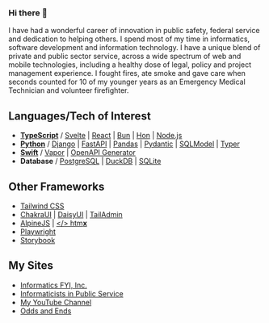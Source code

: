### Hi there 👋

I have had a wonderful career of innovation in public safety, federal service and dedication to helping others.  I spend most of my time in informatics, software development and information technology. I have a unique blend of private and public sector service, across a wide spectrum of web and mobile technologies, including a healthy dose of legal, policy and project management experience. I fought fires, ate smoke and gave care when seconds counted for 10 of my younger years as an Emergency Medical Technician and volunteer firefighter.

## Languages/Tech of Interest

- [**TypeScript**](https://typescriptlang.org/) / [Svelte](https://svelte.dev/) | [React](https://react.dev/) | [Bun](https://bun.sh/) | [Hon](https://hono.dev/) | [Node.js](https://nodejs.org/en)
- [**Python**](https://python.org/) / [Django](https://djangoproject.com/) | [FastAPI](https://fastapi.tiangolo.com/) | [Pandas](https://pandas.pydata.org/) | [Pydantic](https://docs.pydantic.dev/latest/) | [SQLModel](https://sqlmodel.tiangolo.com/) | [Typer](https://typer.tiangolo.com/)
- [**Swift**](https://swift.org/) / [Vapor](https://vapor.codes) | [OpenAPI Generator](https://swift.org/blog/introducing-swift-openapi-generator/)
- **Database** / [PostgreSQL](https://postgresql.org/) | [DuckDB](https://duckdb.org/) | [SQLite](https://sqlite.org/)

## Other Frameworks

- [Tailwind CSS](https://tailwindcss.com/)
- [ChakraUI](https://chakra-ui.com/) | [DaisyUI](https://daisyui.com/) | [TailAdmin](https://tailadmin.com/)
- [AlpineJS](https://alpinejs.dev/) | [</> htm**x**](https://htmx.org/)
- [Playwright](https://playwright.dev/python/)
- [Storybook](https://storybook.js.org/)

## My Sites

- [Informatics FYI, Inc.](https://informatics.fyi) 
- [Informaticists in Public Service](https://informaticist.org)
- [My YouTube Channel](https://youtube.com/@informaticsfyi)
- [Odds and Ends](https://compton.fyi)
